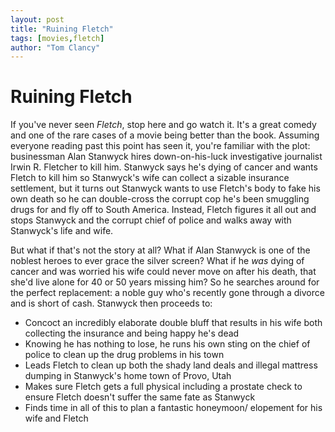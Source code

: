 ```yaml
---
layout: post
title: "Ruining Fletch"
tags: [movies,fletch]
author: "Tom Clancy"
---
```


# Ruining Fletch

If you've never seen *Fletch*, stop here and go watch it. It's a great comedy and one of the rare cases of a movie being better than the book. Assuming everyone reading past this point has seen it, you're familiar with the plot: businessman Alan Stanwyck hires down-on-his-luck investigative journalist Irwin R. Fletcher to kill him. Stanwyck says he's dying of cancer and wants Fletch to kill him so Stanwyck's wife can collect a sizable insurance settlement, but it turns out Stanwyck wants to use Fletch's body to fake his own death so he can double-cross the corrupt cop he's been smuggling drugs for and fly off to South America. Instead, Fletch figures it all out and stops Stanwyck and the corrupt chief of police and walks away with Stanwyck's life and wife.

But what if that's not the story at all? What if Alan Stanwyck is one of the noblest heroes to ever grace the silver screen? What if he *was* dying of cancer and was worried his wife could never move on after his death, that she'd live alone for 40 or 50 years missing him? So he searches around for the perfect replacement: a noble guy who's recently gone through a divorce and is short of cash. Stanwyck then proceeds to:

* Concoct an incredibly elaborate double bluff that results in his wife both collecting the insurance and being happy he's dead
* Knowing he has nothing to lose, he runs his own sting on the chief of police to clean up the drug problems in his town
* Leads Fletch to clean up both the shady land deals and illegal mattress dumping in Stanwyck's home town of Provo, Utah
* Makes sure Fletch gets a full physical including a prostate check to ensure Fletch doesn't suffer the same fate as Stanwyck
* Finds time in all of this to plan a fantastic honeymoon/ elopement for his wife and Fletch
